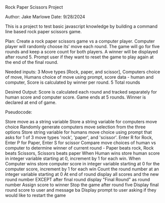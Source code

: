 Rock Paper Scissors Project

Author: Jake Marlowe 
Date: 9/28/2024

This is a project to test basic javascript knowledge by building a command line based rock paper scissors game.

Plan: Create a rock paper scissors game vs a computer player. Computer player will randomly choose its' move each round. The game will go for five rounds and keep a score count for both players. A winner will be displayed after round 5. Prompt user if they want to reset the game to play again at the end of the final round.

Needed inputs: 3 Move types [Rock, paper, and scissor], Computers choice of move, Humans choice of move using prompt, score data - human and computer, Score is calculated by winner per round. 5 Total rounds

Desired Output: Score is calculated each round and tracked separately for human score and computer score. Game ends at 5 rounds. Winner is declared at end of game.

Pseudocode: 

Store move as a string variable 
Store a string variable for computers move choice
Randomly generate computers move selection from the three options
Store string variable for humans move choice using prompt that 
asks for 1 of 3 move types 'rock', 'paper', and 'scissor'. 
Enter R for Rock, Enter P for Paper, Enter S for scissor
Compare move choices of human vs computer to determine winner of current round - Paper beats rock, Rock beats Scissors, Scissors beats paper
When Human wins store human score in integer variable starting at 0, increment by 1 for each win.
When Computer wins store computer score in integer variable starting at 0 for the computer score, increment by 1 for each win
Count the round number at an integer variable starting at 0 
At end of round display all scores and the new round number EXCEPT after final round display "Final Round" as round number
Assign score to winner
Stop the game after round five
Display final round score to user and message ba
Display prompt to user asking if they would like to restart the game  
